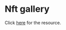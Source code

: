 <h1>Nft gallery</h1>

<p>
  Click <a href="https://www.youtube.com/watch?v=JzsTfOFjC1o">here</a> for the
  resource.
</p>
